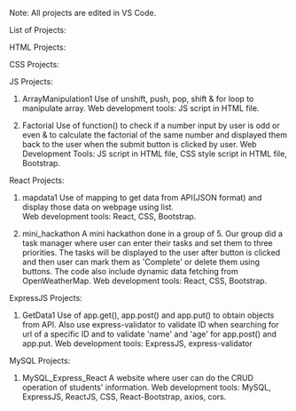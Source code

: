 Note: All projects are edited in VS Code.


List of Projects:


HTML Projects:


CSS Projects:


JS Projects:
1. ArrayManipulation1
Use of unshift, push, pop, shift & for loop to manipulate array.
Web development tools: JS script in HTML file.

2. Factorial
Use of function() to check if a number input by user is odd or even & to calculate the factorial of the same number and displayed them back to the user when the submit button is clicked by user.
Web Development Tools: JS script in HTML file, CSS style script in HTML file, Bootstrap.

React Projects:

1. mapdata1
Use of mapping to get data from API(JSON format) and display those data on webpage using list.  
Web development tools: React, CSS, Bootstrap.

2. mini_hackathon
A mini hackathon done in a group of 5. Our group did a task manager where user can enter their tasks and set them to three priorities. The tasks will be displayed to the user after button is clicked and then user can mark them as 'Complete' or delete them using buttons. The code also include dynamic data fetching from OpenWeatherMap.
Web development tools: React, CSS, Bootstrap.

ExpressJS Projects:

1. GetData1
Use of app.get(), app.post() and app.put() to obtain objects from API. Also use express-validator to validate ID when searching for url of a specific ID and to validate 'name' and 'age' for app.post() and app.put.
Web development tools: ExpressJS, express-validator

MySQL Projects:

1. MySQL_Express_React
A website where user can do the CRUD operation of students' information.
Web development tools: MySQL, ExpressJS, ReactJS, CSS, React-Bootstrap, axios, cors.
